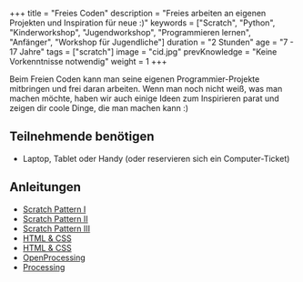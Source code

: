 +++
title = "Freies Coden"
description = "Freies arbeiten an eigenen Projekten und Inspiration für neue :)"
keywords = ["Scratch", "Python", "Kinderworkshop", "Jugendworkshop", "Programmieren lernen", "Anfänger", "Workshop für Jugendliche"] 
duration = "2 Stunden"
age = "7 - 17 Jahre"
tags = ["scratch"]
image = "cid.jpg"
prevKnowledge = "Keine Vorkenntnisse notwendig"
weight = 1
+++

Beim Freien Coden kann man seine eigenen Programmier-Projekte mitbringen und frei daran arbeiten.
Wenn man noch nicht weiß, was man machen möchte, haben wir auch einige Ideen zum Inspirieren parat und zeigen dir coole Dinge, die man machen kann :)

## Teilnehmende benötigen
* Laptop, Tablet oder Handy (oder reservieren sich ein Computer-Ticket)

## Anleitungen
* [Scratch Pattern I](https://coderdojo-schoeneweide.de/docs/howtos/Scratch%20-%20Pattern%20I.pdf)
* [Scratch Pattern II](https://coderdojo-schoeneweide.de/docs/howtos/Scratch%20-%20Pattern%20II.pdf)
* [Scratch Pattern III](https://coderdojo-schoeneweide.de/docs/howtos/Scratch%20Pattern%20III.pdf)
* [HTML & CSS](https://coderdojo-schoeneweide.de/docs/howtos/HTML%20%26%20CSS%20Cheat%20Sheet%20extended.pdf)
* [HTML & CSS](https://coderdojo-schoeneweide.de/docs/howtos/HTML%20%26%20CSS%20Cheat%20Sheet%20extended.pdf)
* [OpenProcessing](https://coderdojo-schoeneweide.de/docs/howtos/OpenProcessing%20Cheat%20Sheet.pdf)
* [Processing](https://coderdojo-schoeneweide.de/docs/howtos/Processing%20Cheat%20Sheet.pdf)

